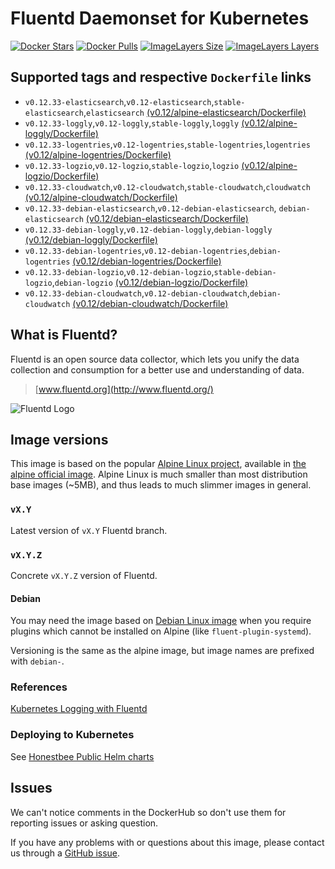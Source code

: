 Fluentd Daemonset for Kubernetes
====================

[![Docker Stars](https://img.shields.io/docker/stars/honestbee/fluentd-kubernetes.svg)](https://hub.docker.com/r/honestbee/fluentd-kubernetes)
[![Docker Pulls](https://img.shields.io/docker/pulls/honestbee/fluentd-kubernetes.svg)](https://hub.docker.com/r/honestbee/fluentd-kubernetes)
[![ImageLayers Size](https://img.shields.io/imagelayers/image-size/honestbee/fluentd-kubernetes/latest.svg)](https://hub.docker.com/r/honestbee/fluentd-kubernetes)
[![ImageLayers Layers](https://img.shields.io/imagelayers/layers/honestbee/fluentd-kubernetes/latest.svg)](https://hub.docker.com/r/honestbee/fluentd-kubernetes)


## Supported tags and respective `Dockerfile` links

- `v0.12.33-elasticsearch`,`v0.12-elasticsearch`,`stable-elasticsearch`,`elasticsearch`
  [(v0.12/alpine-elasticsearch/Dockerfile)][alpine-elasticsearch-dockerfile]
- `v0.12.33-loggly`,`v0.12-loggly`,`stable-loggly`,`loggly`
  [(v0.12/alpine-loggly/Dockerfile)][alpine-loggly-dockerfile]
- `v0.12.33-logentries`,`v0.12-logentries`,`stable-logentries`,`logentries`
  [(v0.12/alpine-logentries/Dockerfile)][alpine-logentries-dockerfile]
- `v0.12.33-logzio`,`v0.12-logzio`,`stable-logzio`,`logzio`
  [(v0.12/alpine-logzio/Dockerfile)][alpine-logzio-dockerfile]
- `v0.12.33-cloudwatch`,`v0.12-cloudwatch`,`stable-cloudwatch`,`cloudwatch`
  [(v0.12/alpine-cloudwatch/Dockerfile)][alpine-cloudwatch-dockerfile]
- `v0.12.33-debian-elasticsearch`,`v0.12-debian-elasticsearch`, `debian-elasticsearch`
  [(v0.12/debian-elasticsearch/Dockerfile)][debian-elasticsearch-dockerfile]
- `v0.12.33-debian-loggly`,`v0.12-debian-loggly`,`debian-loggly`
  [(v0.12/debian-loggly/Dockerfile)][debian-loggly-dockerfile]
- `v0.12.33-debian-logentries`,`v0.12-debian-logentries`,`debian-logentries`
  [(v0.12/debian-logentries/Dockerfile)][debian-logentries-dockerfile]
- `v0.12.33-debian-logzio`,`v0.12-debian-logzio`,`stable-debian-logzio`,`debian-logzio`
  [(v0.12/debian-logzio/Dockerfile)][debian-logzio-dockerfile]
- `v0.12.33-debian-cloudwatch`,`v0.12-debian-cloudwatch`,`debian-cloudwatch`
  [(v0.12/debian-cloudwatch/Dockerfile)][debian-cloudwatch-dockerfile]


## What is Fluentd?

Fluentd is an open source data collector, which lets you unify the data
collection and consumption for a better use and understanding of data.

> [www.fluentd.org](http://www.fluentd.org/)

![Fluentd Logo](http://www.fluentd.org/assets/img/miscellany/fluentd-logo.png)


## Image versions

This image is based on the popular [Alpine Linux project][alpine-home], available in
[the alpine official image][alpine-dockerhub].
Alpine Linux is much smaller than most distribution base images (~5MB), and
thus leads to much slimmer images in general.

### `vX.Y`

Latest version of `vX.Y` Fluentd branch.


### `vX.Y.Z`

Concrete `vX.Y.Z` version of Fluentd.


#### Debian

You may need the image based on [Debian Linux image][debian-dockerhub] when you require
plugins which cannot be installed on Alpine (like `fluent-plugin-systemd`).

Versioning is the same as the alpine image, but image names are prefixed with `debian-`.

### References

[Kubernetes Logging with Fluentd][fluentd-article]


### Deploying to Kubernetes

See [Honestbee Public Helm charts](https://github.com/honestbee/public-charts/tree/fluentd-logentries-0.1.0/incubator/fluentd-logentries)

## Issues

We can't notice comments in the DockerHub so don't use them for reporting
issues or asking question.

If you have any problems with or questions about this image, please contact us
through a [GitHub issue](https://github.com/fluent/fluentd-kubernetes-daemonset/issues).


[alpine-home]: http://alpinelinux.org
[alpine-dockerhub]: https://hub.docker.com/_/alpine
[debian-dockerhub]: https://hub.docker.com/_/debian
[fluentd-article]: http://docs.fluentd.org/v0.12/articles/kubernetes-fluentd

[alpine-elasticsearch-dockerfile]: docker-image/v0.12/alpine-elasticsearch/Dockerfile
[alpine-loggly-dockerfile]: docker-image/v0.12/alpine-loggly/Dockerfile
[alpine-logentries-dockerfile]: docker-image/v0.12/alpine-logentries/Dockerfile
[alpine-cloudwatch-dockerfile]: docker-image/v0.12/alpine-cloudwatch/Dockerfile
[alpine-logzio-dockerfile]: docker-image/v0.12/alpine-logzio/Dockerfile

[debian-elasticsearch-dockerfile]: docker-image/v0.12/debian-elasticsearch/Dockerfile
[debian-loggly-dockerfile]: docker-image/v0.12/debian-loggly/Dockerfile
[debian-logentries-dockerfile]: docker-image/v0.12/debian-logentries/Dockerfile
[debian-cloudwatch-dockerfile]: docker-image/v0.12/debian-cloudwatch/Dockerfile
[debian-logzio-dockerfile]: docker-image/v0.12/debian-logzio/Dockerfile

